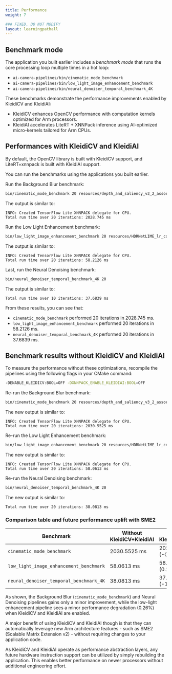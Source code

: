 ```yaml
---
title: Performance
weight: 7

### FIXED, DO NOT MODIFY
layout: learningpathall
---
```


## Benchmark mode

The application you built earlier includes a *benchmark mode* that runs the core processing loop multiple times in a hot loop:

- `ai-camera-pipelines/bin/cinematic_mode_benchmark`
- `ai-camera-pipelines/bin/low_light_image_enhancement_benchmark`
- `ai-camera-pipelines/bin/neural_denoiser_temporal_benchmark_4K`

These benchmarks demonstrate the performance improvements enabled by KleidiCV and KleidiAI:
- KleidiCV enhances OpenCV performance with computation kernels optimized for Arm processors.
- KleidiAI accelerates LiteRT + XNNPack inference using AI-optimized micro-kernels tailored for Arm CPUs.

## Performances with KleidiCV and KleidiAI

By default, the OpenCV library is built with KleidiCV support, and LiteRT+xnnpack is built with KleidiAI support.

You can run the benchmarks using the applications you built earlier.

Run the Background Blur benchmark:

```bash
bin/cinematic_mode_benchmark 20 resources/depth_and_saliency_v3_2_assortedv2_w_augment_mobilenetv2_int8_only_ptq.tflite
```

The output is similar to:

```output
INFO: Created TensorFlow Lite XNNPACK delegate for CPU.
Total run time over 20 iterations: 2028.745 ms
```

Run the Low Light Enhancement benchmark:

```bash
bin/low_light_image_enhancement_benchmark 20 resources/HDRNetLIME_lr_coeffs_v1_1_0_mixed_low_light_perceptual_l1_loss_float32.tflite
```

The output is similar to:

```output
INFO: Created TensorFlow Lite XNNPACK delegate for CPU.
Total run time over 20 iterations: 58.2126 ms
```

Last, run the Neural Denoising benchmark:

```bash
bin/neural_denoiser_temporal_benchmark_4K 20
```

The output is similar to:

```output
Total run time over 10 iterations: 37.6839 ms
```

From these results, you can see that:
- `cinematic_mode_benchmark` performed 20 iterations in 2028.745 ms.
- `low_light_image_enhancement_benchmark` performed 20 iterations in 58.2126 ms.
- `neural_denoiser_temporal_benchmark_4K` performed 20 iterations in 37.6839 ms.

## Benchmark results without KleidiCV and KleidiAI

To measure the performance without these optimizations, recompile the pipelines using the following flags in your CMake command:
```bash
-DENABLE_KLEIDICV:BOOL=OFF -DXNNPACK_ENABLE_KLEIDIAI:BOOL=OFF
```

Re-run the Background Blur benchmark:

```bash
bin/cinematic_mode_benchmark 20 resources/depth_and_saliency_v3_2_assortedv2_w_augment_mobilenetv2_int8_only_ptq.tflite
```

The new output is similar to:

```output
INFO: Created TensorFlow Lite XNNPACK delegate for CPU.
Total run time over 20 iterations: 2030.5525 ms
```

Re-run the Low Light Enhancement benchmark:

```bash
bin/low_light_image_enhancement_benchmark 20 resources/HDRNetLIME_lr_coeffs_v1_1_0_mixed_low_light_perceptual_l1_loss_float32.tflite
```

The new output is similar to:

```output
INFO: Created TensorFlow Lite XNNPACK delegate for CPU.
Total run time over 20 iterations: 58.0613 ms
```

Re-run the Neural Denoising benchmark:

```bash
bin/neural_denoiser_temporal_benchmark_4K 20
```

The new output is similar to:

```output
Total run time over 20 iterations: 38.0813 ms
```

### Comparison table and future performance uplift with SME2

| Benchmark                                 | Without KleidiCV+KleidiAI | With KleidiCV+KleidiAI |
|-------------------------------------------|---------------------------|------------------------|
| `cinematic_mode_benchmark`                | 2030.5525 ms              | 2028.745 ms (-0.09%)   |
| `low_light_image_enhancement_benchmark`   | 58.0613 ms                | 58.2126 ms (0.26%)     |
| `neural_denoiser_temporal_benchmark_4K`   | 38.0813 ms                | 37.6839 ms (-1.04%)    |

As shown, the Background Blur (`cinematic_mode_benchmark`) and Neural Denoising
pipelines gains only a minor improvement, while the low-light enhancement pipeline
sees a minor performance degradation (0.26%) when KleidiCV and KleidiAI are
enabled.

A major benefit of using KleidiCV and KleidiAI though is that they can
automatically leverage new Arm architecture features - such as SME2 (Scalable
Matrix Extension v2) - without requiring changes to your application code.

As KleidiCV and KleidiAI operate as performance abstraction layers, any future
hardware instruction support can be utilized by simply rebuilding the
application. This enables better performance on newer processors without
additional engineering effort.
